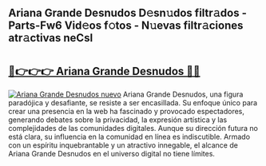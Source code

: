 ## Ariana Grande Desnudos D𝚎sn𝚞dos filtr𝚊dos - Parts-Fw6 Vid𝚎os f𝚘tos - N𝚞evas filtr𝚊ciones atr𝚊ctivas neCsl

# <h2><a href="http://mb6sva.tromn.icu/?c=Ariana+Grande+Desnudos">🔗👉👉👉 Ariana Grande Desnudos 🔗🔗</a></h2>

[![Ariana Grande Desnudos nuevo](https://i.imgur.com/pEAQMta.gif)](http://mb6sva.tromn.icu/?c=Ariana+Grande+Desnudos)
Ariana Grande Desnudos, una figura paradójica y desafiante, se resiste a ser encasillada. Su enfoque único para crear una presencia en la web ha fascinado y provocado espectadores, generando debates sobre la privacidad, la expresión artística y las complejidades de las comunidades digitales. Aunque su dirección futura no está clara, su influencia en la comunidad en línea es indiscutible. Armado con un espíritu inquebrantable y un atractivo innegable, el alcance de Ariana Grande Desnudos en el universo digital no tiene límites.
